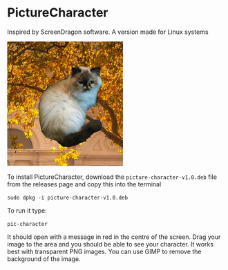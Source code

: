 # PictureCharacter
Inspired by ScreenDragon software. A version made for Linux systems

![Cat (Ack)](https://raw.githubusercontent.com/caelwithcats/picture-character/master/picture-character.png "Ack")

To install PictureCharacter, download the `picture-character-v1.0.deb` file from the releases page and copy this into the terminal

    sudo dpkg -i picture-character-v1.0.deb
To run it type:

    pic-character
It should open with a message in red in the centre of the screen. Drag your image to the area and you should be able to see your character. It works best with transparent PNG images. You can use GIMP to remove the background of the image.
